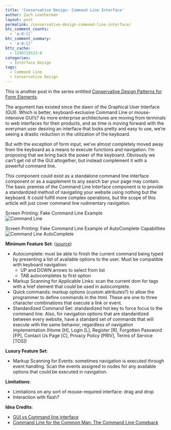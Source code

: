 ```yaml
---
title: 'Conservative Design: Command Line Interface'
author: Zach Leatherman
layout: post
permalink: /conservative-design-command-line-interface/
btc_comment_counts:
  - 'a:0:{}'
btc_comment_summary:
  - 'a:0:{}'
bttc_cache:
  - 1299719523:0
categories:
  - Interface Design
tags:
  - Command Line
  - Conservative Design
---
```


This is another post in the series entitled [Conservative Design Patterns for Form Elements][1].

 [1]: http://www.zachleat.com/web/2007/02/22/conservative-design-patterns-for-form-elements/

The argument has existed since the dawn of the Graphical User Interface (GUI). Which is better, keyboard-exclusive Command Line or mouse-intensive GUI’s? As more enterprise architectures are moving from terminals to web interfaces for their products, and as time is moving forward with the everyman user desiring an interface that looks pretty and easy to use, we’re seeing a drastic reduction in the utilization of the keyboard.

But with the exception of form input, we’ve almost completely moved away from the keyboard as a means to execute functions and navigation. I’m proposing that we bring back the power of the keyboard. Obviously we can’t get rid of the GUI altogether, but instead complement it with a powerful command line.

This component could exist as a standalone command line interface component or as a supplement to any search bar your page may contain. The basic premise of the Command Line Interface component is to provide a standardized method of navigating your website using nothing but the keyboard. It could fulfill more complex operations, but the scope of this article will just cover command line rudimentary navigation.

Screen Printing: Fake Command Line Example  
![Command Line][2]

 [2]: http://www.zachleat.com/web/wp-content/uploads/2007/03/commandline.gif

Screen Printing: Fake Command Line Example of AutoComplete Capabilities  
![Command Line AutoComplete][3]

 [3]: http://www.zachleat.com/web/wp-content/uploads/2007/03/commandline_f.gif

**Minimum Feature Set**: ([source][4])

 [4]: http://jfulton.org/?page=Software&file=gui.php

*   Autocomplete: must be able to finish the current command being typed by presenting a list of available options to the user. Must be compatible with keyboard navigation: 
    *   UP and DOWN arrows to select from list
    *   TAB autocompletes to first option
*   Markup Scanning for Applicable Links: scan the current dom for  tags with a href element that could be used in autocomplete.
*   Quick commands: markup options (custom attributes?) to allow the programmer to define commands in the html. These are one to three character combinations that execute a link or event.
*   Standardized Command Set: standardized hot key to force focus to the command line. Also, for navigation options that are standardized between every website, have a standard set of commands that will execute with the same behavior, regardless of navigation implementation (Home [H], Login [L], Register [R], Forgotten Password [FP], Contact Us Page [C], Privacy Policy [PRIV], Terms of Service [TOS])

**Luxury Feature Set**:

*   Markup Scanning for Events: sometimes navigation is executed through event handling. Scan the events assigned to nodes for any available options that could be executed in navigation.

**Limitations**:

*   Limitations on any sort of mouse-required interface: drag and drop
*   Interaction with flash?

**Idea Credits**:

*   [GUI vs Command line interface][5]
*   [Command Line for the Common Man: The Command Line Comeback][6]

 [5]: http://www.softpanorama.org/OFM/gui_vs_command_line.shtml
 [6]: http://www.humanized.com/weblog/2007/02/24/your_grandmothers_command_line_the_command_line_co/